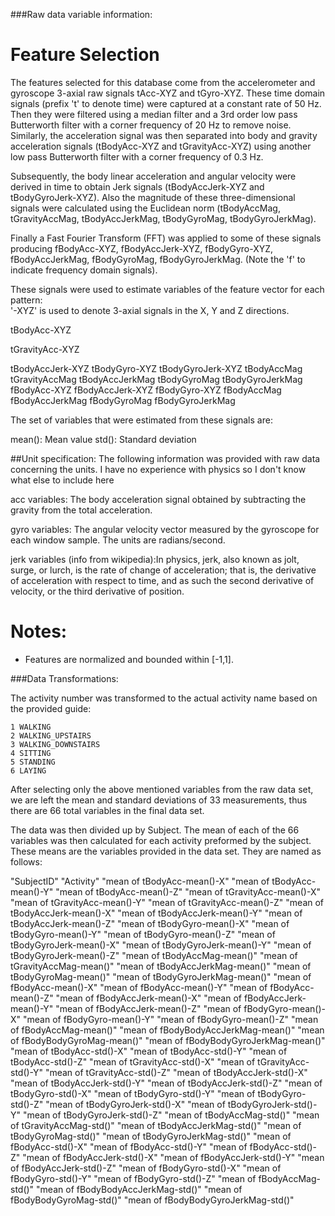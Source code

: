 	
###Raw data variable information:


Feature Selection 
=================

The features selected for this database come from the accelerometer and gyroscope 3-axial raw signals tAcc-XYZ and tGyro-XYZ. These time domain signals (prefix 't' to denote time) were captured at a constant rate of 50 Hz. Then they were filtered using a median filter and a 3rd order low pass Butterworth filter with a corner frequency of 20 Hz to remove noise. Similarly, the acceleration signal was then separated into body and gravity acceleration signals (tBodyAcc-XYZ and tGravityAcc-XYZ) using another low pass Butterworth filter with a corner frequency of 0.3 Hz. 

Subsequently, the body linear acceleration and angular velocity were derived in time to obtain Jerk signals (tBodyAccJerk-XYZ and tBodyGyroJerk-XYZ). Also the magnitude of these three-dimensional signals were calculated using the Euclidean norm (tBodyAccMag, tGravityAccMag, tBodyAccJerkMag, tBodyGyroMag, tBodyGyroJerkMag). 

Finally a Fast Fourier Transform (FFT) was applied to some of these signals producing fBodyAcc-XYZ, fBodyAccJerk-XYZ, fBodyGyro-XYZ, fBodyAccJerkMag, fBodyGyroMag, fBodyGyroJerkMag. (Note the 'f' to indicate frequency domain signals). 

These signals were used to estimate variables of the feature vector for each pattern:  
'-XYZ' is used to denote 3-axial signals in the X, Y and Z directions.

tBodyAcc-XYZ

tGravityAcc-XYZ

tBodyAccJerk-XYZ
tBodyGyro-XYZ
tBodyGyroJerk-XYZ
tBodyAccMag
tGravityAccMag
tBodyAccJerkMag
tBodyGyroMag
tBodyGyroJerkMag
fBodyAcc-XYZ
fBodyAccJerk-XYZ
fBodyGyro-XYZ
fBodyAccMag
fBodyAccJerkMag
fBodyGyroMag
fBodyGyroJerkMag

The set of variables that were estimated from these signals are: 

mean(): Mean value
std(): Standard deviation

##Unit specification:
The following information was provided with raw data concerning the units. I have no experience with physics so I don't know what else to include here

acc variables: The body acceleration signal obtained by subtracting the gravity from the total acceleration. 

gyro variables: The angular velocity vector measured by the gyroscope for each window sample. The units are radians/second. 

jerk variables (info from wikipedia):In physics, jerk, also known as jolt, surge, or lurch, is the rate of change of acceleration; that is, the derivative of acceleration with respect to time, and as such the second derivative of velocity, or the third derivative of position.

Notes: 
======
- Features are normalized and bounded within [-1,1].

###Data Transformations:

The activity number was transformed to the actual activity name based on the provided guide:

	1 WALKING
	2 WALKING_UPSTAIRS
	3 WALKING_DOWNSTAIRS
	4 SITTING
	5 STANDING
	6 LAYING

After selecting only the above mentioned variables from the raw data set, we are left the mean and standard deviations of 33 measurements, thus there are 66 total variables in the final data set.

The data was then divided up by Subject. The mean of each of the 66 variables was then calculated for each activity preformed by the subject. These means are the variables provided in the data set. They are named as follows:

"SubjectID"
"Activity"
"mean of tBodyAcc-mean()-X"
"mean of tBodyAcc-mean()-Y"
"mean of tBodyAcc-mean()-Z"
"mean of tGravityAcc-mean()-X"
"mean of tGravityAcc-mean()-Y"
"mean of tGravityAcc-mean()-Z"
"mean of tBodyAccJerk-mean()-X"
"mean of tBodyAccJerk-mean()-Y"
"mean of tBodyAccJerk-mean()-Z"
"mean of tBodyGyro-mean()-X"
"mean of tBodyGyro-mean()-Y"
"mean of tBodyGyro-mean()-Z"
"mean of tBodyGyroJerk-mean()-X"
"mean of tBodyGyroJerk-mean()-Y"
"mean of tBodyGyroJerk-mean()-Z"
"mean of tBodyAccMag-mean()"
"mean of tGravityAccMag-mean()"
"mean of tBodyAccJerkMag-mean()"
"mean of tBodyGyroMag-mean()"
"mean of tBodyGyroJerkMag-mean()"
"mean of fBodyAcc-mean()-X"
"mean of fBodyAcc-mean()-Y"
"mean of fBodyAcc-mean()-Z"
"mean of fBodyAccJerk-mean()-X"
"mean of fBodyAccJerk-mean()-Y"
"mean of fBodyAccJerk-mean()-Z"
"mean of fBodyGyro-mean()-X"
"mean of fBodyGyro-mean()-Y"
"mean of fBodyGyro-mean()-Z"
"mean of fBodyAccMag-mean()"
"mean of fBodyBodyAccJerkMag-mean()"
"mean of fBodyBodyGyroMag-mean()"
"mean of fBodyBodyGyroJerkMag-mean()"
"mean of tBodyAcc-std()-X"
"mean of tBodyAcc-std()-Y"
"mean of tBodyAcc-std()-Z"
"mean of tGravityAcc-std()-X"
"mean of tGravityAcc-std()-Y"
"mean of tGravityAcc-std()-Z"
"mean of tBodyAccJerk-std()-X"
"mean of tBodyAccJerk-std()-Y"
"mean of tBodyAccJerk-std()-Z"
"mean of tBodyGyro-std()-X"
"mean of tBodyGyro-std()-Y"
"mean of tBodyGyro-std()-Z"
"mean of tBodyGyroJerk-std()-X"
"mean of tBodyGyroJerk-std()-Y"
"mean of tBodyGyroJerk-std()-Z"
"mean of tBodyAccMag-std()"
"mean of tGravityAccMag-std()"
"mean of tBodyAccJerkMag-std()"
"mean of tBodyGyroMag-std()"
"mean of tBodyGyroJerkMag-std()"
"mean of fBodyAcc-std()-X"
"mean of fBodyAcc-std()-Y"
"mean of fBodyAcc-std()-Z"
"mean of fBodyAccJerk-std()-X"
"mean of fBodyAccJerk-std()-Y"
"mean of fBodyAccJerk-std()-Z"
"mean of fBodyGyro-std()-X"
"mean of fBodyGyro-std()-Y"
"mean of fBodyGyro-std()-Z"
"mean of fBodyAccMag-std()"
"mean of fBodyBodyAccJerkMag-std()"
"mean of fBodyBodyGyroMag-std()"
"mean of fBodyBodyGyroJerkMag-std()"



